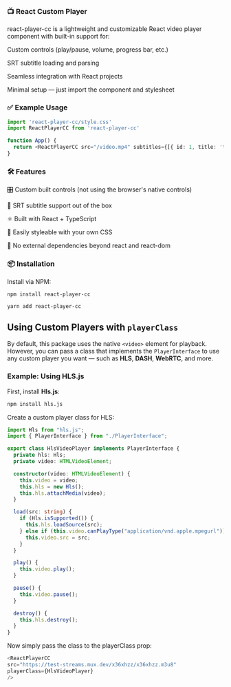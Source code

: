 ### 📺 React Custom Player
react-player-cc is a lightweight and customizable React video player component with built-in support for:

Custom controls (play/pause, volume, progress bar, etc.)

SRT subtitle loading and parsing

Seamless integration with React projects

Minimal setup — just import the component and stylesheet

### ✅ Example Usage

```ts
import 'react-player-cc/style.css'
import ReactPlayerCC from 'react-player-cc'

function App() {
  return <ReactPlayerCC src="/video.mp4" subtitles={[{ id: 1, title: 'test', link: "/subs.srt" }]} />
}
```

### 🛠 Features

🎛 Custom built controls (not using the browser's native controls)

💬 SRT subtitle support out of the box

⚛ Built with React + TypeScript

🎨 Easily styleable with your own CSS

🚫 No external dependencies beyond react and react-dom

### 📦 Installation
Install via NPM:

```
npm install react-player-cc
```

```
yarn add react-player-cc
```

## Using Custom Players with `playerClass`

By default, this package uses the native `<video>` element for playback.  
However, you can pass a class that implements the `PlayerInterface` to use any custom player you want — such as **HLS**, **DASH**, **WebRTC**, and more.

### Example: Using HLS.js

First, install **Hls.js**:

```bash
npm install hls.js
```

Create a custom player class for HLS:

```ts
import Hls from "hls.js";
import { PlayerInterface } from "./PlayerInterface";

export class HlsVideoPlayer implements PlayerInterface {
  private hls: Hls;
  private video: HTMLVideoElement;

  constructor(video: HTMLVideoElement) {
    this.video = video;
    this.hls = new Hls();
    this.hls.attachMedia(video);
  }

  load(src: string) {
    if (Hls.isSupported()) {
      this.hls.loadSource(src);
    } else if (this.video.canPlayType("application/vnd.apple.mpegurl")) {
      this.video.src = src;
    }
  }

  play() {
    this.video.play();
  }

  pause() {
    this.video.pause();
  }

  destroy() {
    this.hls.destroy();
  }
}
```

Now simply pass the class to the playerClass prop:

```ts
<ReactPlayerCC
src="https://test-streams.mux.dev/x36xhzz/x36xhzz.m3u8"
playerClass={HlsVideoPlayer}
/>
```